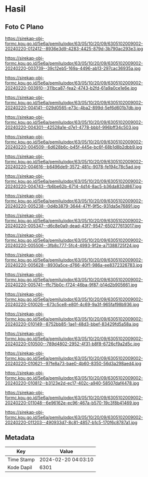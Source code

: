 # Hasil

## Foto C Plano

https://sirekap-obj-formc.kpu.go.id/5e6a/pemilu/pdpr/63/05/10/20/09/6305102009002-20240220-012412--8936e3d9-4283-4425-879d-3b790ac293e3.jpg

https://sirekap-obj-formc.kpu.go.id/5e6a/pemilu/pdpr/63/05/10/20/09/6305102009002-20240220-003739--39c12eb5-169a-4496-ab13-297cac36935a.jpg

https://sirekap-obj-formc.kpu.go.id/5e6a/pemilu/pdpr/63/05/10/20/09/6305102009002-20240220-003910--311bca87-fea2-4743-b2fd-61a9a0ce1e6e.jpg

https://sirekap-obj-formc.kpu.go.id/5e6a/pemilu/pdpr/63/05/10/20/09/6305102009002-20240220-004141--029d0565-e73c-4ba2-899d-5ef6d601b7db.jpg

https://sirekap-obj-formc.kpu.go.id/5e6a/pemilu/pdpr/63/05/10/20/09/6305102009002-20240220-004301--42528a1e-d7e1-4778-bbb1-996bff34c503.jpg

https://sirekap-obj-formc.kpu.go.id/5e6a/pemilu/pdpr/63/05/10/20/09/6305102009002-20240220-004509--6d628b6c-b45f-445e-bc6f-68b1d8b2dbb9.jpg

https://sirekap-obj-formc.kpu.go.id/5e6a/pemilu/pdpr/63/05/10/20/09/6305102009002-20240220-004616--b6496de9-3572-481c-9078-fe194c78c5ad.jpg

https://sirekap-obj-formc.kpu.go.id/5e6a/pemilu/pdpr/63/05/10/20/09/6305102009002-20240220-004743--fb6be62b-6714-4d14-8ac5-b36da832d867.jpg

https://sirekap-obj-formc.kpu.go.id/5e6a/pemilu/pdpr/63/05/10/20/09/6305102009002-20240220-005238--0d4b3879-3644-47ff-9f5c-931da5e76891.jpg

https://sirekap-obj-formc.kpu.go.id/5e6a/pemilu/pdpr/63/05/10/20/09/6305102009002-20240220-005347--d6c8e0a9-dead-43f7-9547-650277613017.jpg

https://sirekap-obj-formc.kpu.go.id/5e6a/pemilu/pdpr/63/05/10/20/09/6305102009002-20240220-005506--3fb8c777-5fc4-4993-9f2e-a71388725f24.jpg

https://sirekap-obj-formc.kpu.go.id/5e6a/pemilu/pdpr/63/05/10/20/09/6305102009002-20240220-005628--8930a5ce-d766-40f1-986a-ee8372326783.jpg

https://sirekap-obj-formc.kpu.go.id/5e6a/pemilu/pdpr/63/05/10/20/09/6305102009002-20240220-005741--ffc75b0c-f724-46ba-9f87-b14d2b905661.jpg

https://sirekap-obj-formc.kpu.go.id/5e6a/pemilu/pdpr/63/05/10/20/09/6305102009002-20240220-010026--673c5ce8-e80f-4c69-9a3f-965faf98b936.jpg

https://sirekap-obj-formc.kpu.go.id/5e6a/pemilu/pdpr/63/05/10/20/09/6305102009002-20240220-010149--8752bb85-1ae1-48d3-bbef-83429fd5a58a.jpg

https://sirekap-obj-formc.kpu.go.id/5e6a/pemilu/pdpr/63/05/10/20/09/6305102009002-20240220-010500--789d4802-2952-4f31-b8f8-6726cf9a2d5c.jpg

https://sirekap-obj-formc.kpu.go.id/5e6a/pemilu/pdpr/63/05/10/20/09/6305102009002-20240220-010621--97fe8a73-bae0-4b60-8350-56d3a298aed4.jpg

https://sirekap-obj-formc.kpu.go.id/5e6a/pemilu/pdpr/63/05/10/20/09/6305102009002-20240220-010812--b3123e2d-ec17-402c-a940-58507daf4478.jpg

https://sirekap-obj-formc.kpu.go.id/5e6a/pemilu/pdpr/63/05/10/20/09/6305102009002-20240220-011048--6e96162e-ec96-467a-b570-19c3f8b41469.jpg

https://sirekap-obj-formc.kpu.go.id/5e6a/pemilu/pdpr/63/05/10/20/09/6305102009002-20240220-011203--490933d7-8c81-4857-b1c5-170f6c8787a1.jpg


## Metadata

| Key        | Value               |
| ---------- | ------------------- |
| Time Stamp | 2024-02-20 04:03:10 |
| Kode Dapil | 6301                |



